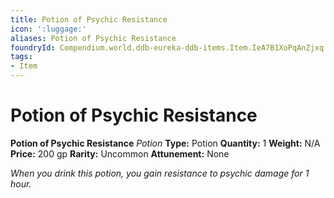 ```yaml
---
title: Potion of Psychic Resistance
icon: ':luggage:'
aliases: Potion of Psychic Resistance
foundryId: Compendium.world.ddb-eureka-ddb-items.Item.IeA7B1XoPqAnZjxq
tags:
- Item
---
```


# Potion of Psychic Resistance

**Potion of Psychic Resistance**
_Potion_
**Type:** Potion
**Quantity:** 1
**Weight:** N/A
**Price:** 200 gp
**Rarity:** Uncommon
**Attunement:** None

*When you drink this potion, you gain resistance to psychic damage for 1 hour.*